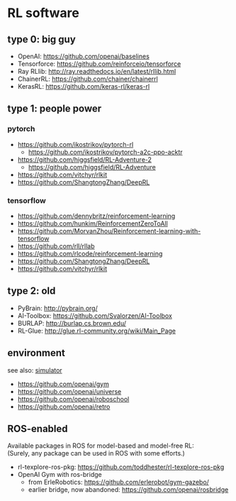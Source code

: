 # RL software

## type 0: big guy 
* OpenAI: https://github.com/openai/baselines
* Tensorforce: https://github.com/reinforceio/tensorforce
* Ray RLlib: http://ray.readthedocs.io/en/latest/rllib.html
* ChainerRL: https://github.com/chainer/chainerrl
* KerasRL: https://github.com/keras-rl/keras-rl

## type 1: people power
### pytorch
* https://github.com/ikostrikov/pytorch-rl
  * https://github.com/ikostrikov/pytorch-a2c-ppo-acktr
* https://github.com/higgsfield/RL-Adventure-2
  * https://github.com/higgsfield/RL-Adventure
* https://github.com/vitchyr/rlkit
* https://github.com/ShangtongZhang/DeepRL

### tensorflow
* https://github.com/dennybritz/reinforcement-learning
* https://github.com/hunkim/ReinforcementZeroToAll
* https://github.com/MorvanZhou/Reinforcement-learning-with-tensorflow
* https://github.com/rll/rllab
* https://github.com/rlcode/reinforcement-learning
* https://github.com/ShangtongZhang/DeepRL
* https://github.com/vitchyr/rlkit

## type 2: old
* PyBrain: http://pybrain.org/
* AI-Toolbox: https://github.com/Svalorzen/AI-Toolbox
* BURLAP: http://burlap.cs.brown.edu/
* RL-Glue: http://glue.rl-community.org/wiki/Main_Page

## environment
see also: [simulator](https://github.com/tttor/rl-foundation/blob/master/software/simulator.md)
* https://github.com/openai/gym
* https://github.com/openai/universe
* https://github.com/openai/roboschool
* https://github.com/openai/retro

## ROS-enabled
Available packages in ROS for model-based and model-free RL: <br/>
(Surely, any package can be used in ROS with some efforts.)
* rl-texplore-ros-pkg: https://github.com/toddhester/rl-texplore-ros-pkg
* OpenAI Gym with ros-bridge
  * from ErleRobotics: https://github.com/erlerobot/gym-gazebo/
  * earlier bridge, now abandoned: https://github.com/openai/rosbridge
